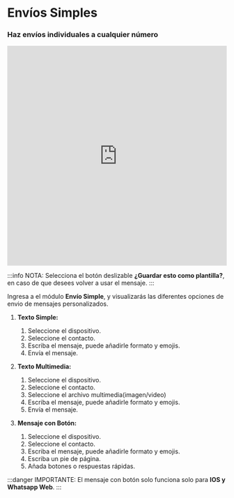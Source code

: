 # Envíos Simples

### Haz envíos individuales a cualquier número

<iframe width="100%" height="505" src="https://www.youtube.com/embed/_VyiLs_9ZGM" title="YouTube video player" frameborder="0" allow="accelerometer; autoplay; clipboard-write; encrypted-media; gyroscope; picture-in-picture; web-share" allowfullscreen></iframe>

:::info NOTA:
Selecciona el botón deslizable **¿Guardar esto como plantilla?**, en caso de que desees volver a usar el mensaje.
:::

Ingresa a el módulo **Envío Simple**, y visualizarás las diferentes opciones de envio de mensajes personalizados.


1. **Texto Simple:**
      1. Seleccione el dispositivo.
      2. Seleccione el contacto.
      3. Escriba el mensaje, puede añadirle formato y emojis.
      4. Envía el mensaje.


2. **Texto Multimedia:**
      1. Seleccione el dispositivo.
      2. Seleccione el contacto.
      3. Seleccione el archivo multimedia(imagen/video)
      4. Escriba el mensaje, puede añadirle formato y emojis.
      5. Envía el mensaje.


3. **Mensaje con Botón:**
      1. Seleccione el dispositivo.
      2. Seleccione el contacto.
      3. Escriba el mensaje, puede añadirle formato y emojis.
      4. Escriba un pie de página.
      5. Añada botones o respuestas rápidas.




:::danger IMPORTANTE:
El mensaje con botón solo funciona solo para **IOS y Whatsapp Web**.
:::

